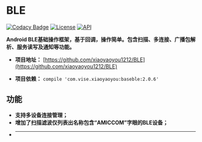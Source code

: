 # BLE

[![Codacy Badge](https://api.codacy.com/project/badge/Grade/880ed281aff445f890766ccccbe81d7d)](https://www.codacy.com/app/xiaoyaoyou1212/BLE?utm_source=github.com&amp;utm_medium=referral&amp;utm_content=xiaoyaoyou1212/BLE&amp;utm_campaign=Badge_Grade) [![License](https://img.shields.io/badge/License-Apache--2.0-green.svg)](https://github.com/xiaoyaoyou1212/BLE/blob/master/LICENSE) [![API](https://img.shields.io/badge/API-18%2B-brightgreen.svg?style=flat)](https://android-arsenal.com/api?level=18)

**Android BLE基础操作框架，基于回调，操作简单。包含扫描、多连接、广播包解析、服务读写及通知等功能。**

- **项目地址：** [https://github.com/xiaoyaoyou1212/BLE](https://github.com/xiaoyaoyou1212/BLE)

- **项目依赖：** `compile 'com.vise.xiaoyaoyou:baseble:2.0.6'`

## 功能
- **支持多设备连接管理；**
- **增加了扫描滤波仅列表出名称包含“AMICCOM”字眼的BLE设备；**
- **   **


